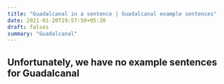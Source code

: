 ```yaml
---
title: "Guadalcanal in a sentence | Guadalcanal example sentences"
date: 2021-01-20T19:57:50+05:30
draft: falses
summary: "Guadalcanal"
---
```

## Unfortunately, we have no example sentences for Guadalcanal                 
